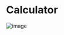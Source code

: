 # Calculator
![image](https://user-images.githubusercontent.com/75006549/146900610-5f685fdf-909b-4798-8ee4-cbe4a8885bb7.png)
